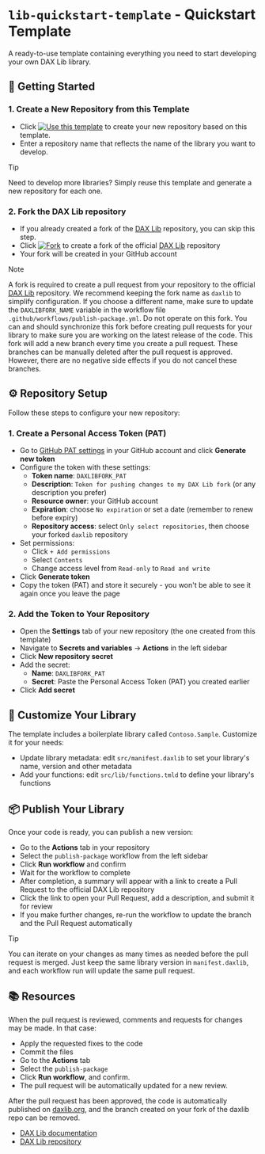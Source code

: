 # `lib-quickstart-template` - Quickstart Template

A ready-to-use template containing everything you need to start developing your own DAX Lib library.

## 🚀 Getting Started

### 1. Create a New Repository from this Template

- Click [![Use this template](https://img.shields.io/badge/Use%20this%20template-brightgreen?logo=github)](https://github.com/daxlib/lib-quickstart-template/generate) to create your new repository based on this template.
- Enter a repository name that reflects the name of the library you want to develop.

> [!TIP]
> Need to develop more libraries? Simply reuse this template and generate a new repository for each one.

### 2. Fork the DAX Lib repository

- If you already created a fork of the [DAX Lib](https://github.com/daxlib/daxlib) repository, you can skip this step.
- Click [![Fork](https://img.shields.io/badge/Fork-brightgreen?logo=github)](https://github.com/daxlib/daxlib/fork) to create a fork of the official [DAX Lib](https://github.com/daxlib/daxlib) repository
- Your fork will be created in your GitHub account

> [!NOTE]
> A fork is required to create a pull request from your repository to the official [DAX Lib](https://github.com/daxlib/daxlib) repository. We recommend keeping the fork name as `daxlib` to simplify configuration. If you choose a different name, make sure to update the `DAXLIBFORK_NAME` variable in the workflow file `.github/workflows/publish-package.yml`. Do not operate on this fork. You can and should synchronize this fork before creating pull requests for your library to make sure you are working on the latest release of the code. This fork will add a new branch every time you create a pull request. These branches can be manually deleted after the pull request is approved. However, there are no negative side effects if you do not cancel these branches.

## ⚙️ Repository Setup

Follow these steps to configure your new repository:

### 1. Create a Personal Access Token (PAT)

- Go to [GitHub PAT settings](https://github.com/settings/personal-access-tokens/) in your GitHub account and click **Generate new token**
- Configure the token with these settings:
  - **Token name**: `DAXLIBFORK_PAT`
  - **Description**: `Token for pushing changes to my DAX Lib fork` (or any description you prefer)
  - **Resource owner**: your GitHub account
  - **Expiration**: choose `No expiration` or set a date (remember to renew before expiry)
  - **Repository access**: select `Only select repositories`, then choose your forked `daxlib` repository
- Set permissions:
  - Click `+ Add permissions`
  - Select `Contents`
  - Change access level from `Read-only` to `Read and write`
- Click **Generate token**
- Copy the token (PAT) and store it securely - you won't be able to see it again once you leave the page

### 2. Add the Token to Your Repository

- Open the **Settings** tab of your new repository (the one created from this template)
- Navigate to **Secrets and variables** → **Actions** in the left sidebar
- Click **New repository secret**
- Add the secret:
  - **Name**: `DAXLIBFORK_PAT`
  - **Secret**: Paste the Personal Access Token (PAT) you created earlier
- Click **Add secret**

## 🧩 Customize Your Library

The template includes a boilerplate library called `Contoso.Sample`. Customize it for your needs:

- Update library metadata: edit `src/manifest.daxlib` to set your library's name, version and other metadata
- Add your functions: edit `src/lib/functions.tmld` to define your library's functions

## 📦 Publish Your Library

Once your code is ready, you can publish a new version:

- Go to the **Actions** tab in your repository
- Select the `publish-package` workflow from the left sidebar
- Click **Run workflow** and confirm
- Wait for the workflow to complete
- After completion, a summary will appear with a link to create a Pull Request to the official DAX Lib repository
- Click the link to open your Pull Request, add a description, and submit it for review
- If you make further changes, re-run the workflow to update the branch and the Pull Request automatically

> [!TIP]
> You can iterate on your changes as many times as needed before the pull request is merged. Just keep the same library version in `manifest.daxlib`, and each workflow run will update the same pull request.
## 📚 Resources

When the pull request is reviewed, comments and requests for changes may be made. In that case:
  - Apply the requested fixes to the code
  - Commit the files
  - Go to the **Actions** tab
  - Select the `publish-package`
  - Click **Run workflow**, and confirm.
  - The pull request will be automatically updated for a new review.

After the pull request has been approved, the code is automatically published on [daxlib.org](https://daxlib.org/packages/), and the branch created on your fork of the daxlib repo can be removed. 

- [DAX Lib documentation](https://docs.daxlib.org/)
- [DAX Lib repository](https://github.com/daxlib/daxlib)
